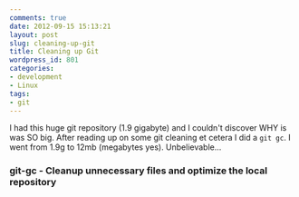 ```yaml
---
comments: true
date: 2012-09-15 15:13:21
layout: post
slug: cleaning-up-git
title: Cleaning up Git
wordpress_id: 801
categories:
- development
- Linux
tags:
- git
---
```


I had this huge git repository (1.9 gigabyte) and I couldn't discover WHY is was SO big. After reading up on some git cleaning et cetera I did a `git gc`. I went from 1.9g to 12mb (megabytes yes). Unbelievable...


### git-gc - Cleanup unnecessary files and optimize the local repository
